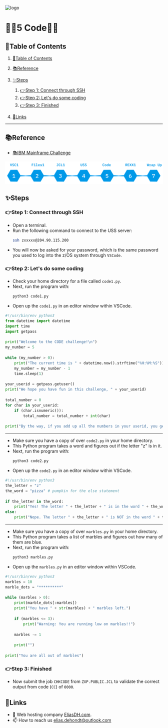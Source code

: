 ![logo](https://eliasdh.com/assets/media/images/logo-github.png)
# 💙🤍5 Code🤍💙

## 📘Table of Contents

1. [📘Table of Contents](#📘table-of-contents)
2. [📚Reference](#📚reference)
3. [✨Steps](#✨steps)
    1. [👉Step 1: Connect through SSH](#👉step-1-connect-through-ssh)
    2. [👉Step 2: Let's do some coding](#👉step-2-lets-do-some-coding)
    3. [👉Step 3: Finished](#👉step-3-finished)

4. [🔗Links](#🔗links)

---

## 📚Reference

- [📚IBM Mainframe Challenge](https://ibmzxplore-static.s3.eu-gb.cloud-object-storage.appdomain.cloud/CODE1.pdf)

![IBM Fundamentals](/Images/IBM-Fundamentals.png)

## ✨Steps

### 👉Step 1: Connect through SSH

- Open a terminal.
- Run the following command to connect to the USS server:
  ```bash
  ssh zxxxxx@204.90.115.200
  ```
- You will now be asked for your password, which is the same password you used to log into the z/OS system through `VSCode`.

### 👉Step 2: Let's do some coding

- Check your home directory for a file called `code1.py`.
- Next, run the program with:
    ```bash
    python3 code1.py
    ```
- Open up the `code1.py` in an editor window within VSCode.
```python
#!/usr/bin/env python3
from datetime import datetime
import time
import getpass

print("Welcome to the CODE challenge!\n")
my_number = 5

while (my_number > 0):
    print("The current time is " + datetime.now().strftime("%H:%M:%S"))
    my_number = my_number - 1
    time.sleep(1)

your_userid = getpass.getuser()
print("We hope you have fun in this challenge, " + your_userid)

total_number = 0
for char in your_userid: 
    if (char.isnumeric()):
        total_number = total_number + int(char)

print("By the way, if you add up all the numbers in your userid, you get " + str(total_number) + "\nThat's pretty neat, right?")
```

---

- Make sure you have a copy of over `code2.py` in your home directory.
- This Python program takes a word and figures out if the letter "z" is in it.
- Next, run the program with:
    ```bash
    python3 code2.py
    ```
- Open up the `code2.py` in an editor window within VSCode.
```python
#!/usr/bin/env python3
the_letter = "z"
the_word = "pizza" # pumpkin for the else statement

if the_letter in the_word:
    print("Yes! The letter " + the_letter + " is in the word " + the_word)
else:
    print("Nope. The letter " + the_letter + " is NOT in the word " + the_word)
```

---

- Make sure you have a copy of over `marbles.py` in your home directory.
- This Python program takes a list of marbles and figures out how many of them are blue.
- Next, run the program with:
    ```bash
    python3 marbles.py
    ```
- Open up the `marbles.py` in an editor window within VSCode.
```python
#!/usr/bin/env python3
marbles = 10
marble_dots = "**********"

while (marbles > 0):
    print(marble_dots[:marbles])
    print("You have " + str(marbles) + " marbles left.")

    if (marbles <= 3):
        print("Warning: You are running low on marbles!!")

    marbles -= 1 

    print("")

print("You are all out of marbles")
```

### 👉Step 3: Finished

- Now submit the job `CHKCODE` from `ZXP.PUBLIC.JCL` to validate the correct output from code (`CC`) of `0000`.

## 🔗Links
- 👯 Web hosting company [EliasDH.com](https://eliasdh.com).
- 📫 How to reach us elias.dehondt@outlook.com